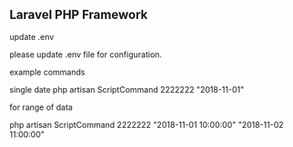## Laravel PHP Framework
update .env 

please update .env file for configuration.


example commands

single date
php artisan ScriptCommand 2222222 "2018-11-01"

for range of data

php artisan ScriptCommand 2222222 "2018-11-01 10:00:00" "2018-11-02 11:00:00"

